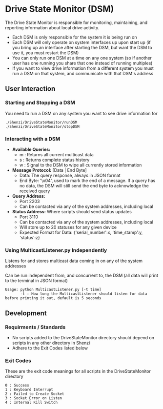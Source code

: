 # Drive State Monitor (DSM)

The Drive State Monitor is responsible for monitoring, maintaining, and reporting information about local drive activity.
* Each DSM is only responsible for the system it is being run on
* Each DSM will only operate on system interfaces up upon start up (if you bring up an interface after starting the DSM, but want the DSM to use it, you must restart the DSM)
* You can only run one DSM at a time on any one system (so if another user has one running you share that one instead of running multiples)
* If you want to view drive information from a different system you must run a DSM on that system, and communicate with that DSM's address

## User Interaction

### Starting and Stopping a DSM
You need to run a DSM on any system you want to see drive information for

```
./Shenzi/DriveStateMonitor/runDSM
./Shenzi/DriveStateMonitor/stopDSM
``` 

### Interacting with a DSM 
* __Available Queries:__
    * m : Returns all current multicast data
    * s : Returns complete status history
    * w : Signal to the DSM to wipe all currently stored information
* __Message Protocol:__ [Data | End Byte]
    * Data: The query response, always in JSON format
    * End Byte: '\x04', used to mark the end of a message. If a query has no data, the DSM will still send the end byte to acknowledge the received query
* __Query Address:__
    * Port 2203
    * Can be contacted via any of the system addresses, including local
* __Status Address:__ Where scripts should send status updates
    * Port 3110
    * Can be contacted via any of the system addresses, including local
    * Will store up to 20 statuses for any given device
    * Expected Format for Data: {'serial_number':x, 'time_stamp':y, 'status':z}

### Using MulticastListener.py Independently
Listens for and stores multicast data coming in on any of the system addresses 

Can be run independent from, and concurrent to, the DSM (all data will print to the terminal in JSON format)

```
Usage: python MulticastListener.py [-t time]
       -t : How long the MulticastListener should listen for data before printing it out, default is 5 seconds
``` 

## Development

### Requirments / Standards
* No scripts added to the DriveStateMonitor directory should depend on scripts in any other directory in Shenzi 
* Adhere to the Exit Codes listed below

### Exit Codes
These are the exit code meanings for all scripts in the DriveStateMonitor directory

```
0 : Success
1 : Keyboard Interrupt
2 : Failed to Create Socket
3 : Socket Error on Listen
4 : Internal Kill Switch
```